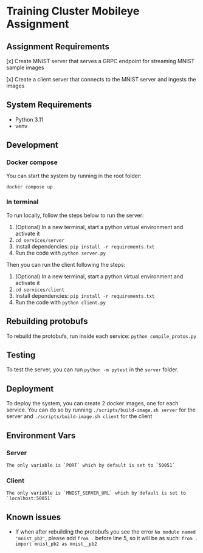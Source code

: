 # Training Cluster Mobileye Assignment


## Assignment Requirements

[x] Create MNIST server that serves a GRPC endpoint for streaming MNIST sample images

[x] Create a client server that connects to the MNIST server and ingests the images 


## System Requirements

- Python 3.11
- venv

## Development


### Docker compose

You can start the system by running in the root folder:
```
docker compose up
```

### In terminal

To run locally, follow the steps below to run the server:
1. (Optional) In a new terminal, start a python virtual environment and activate it
2. `cd services/server`
3. Install dependencies: `pip install -r requirements.txt`
4. Run the code with `python server.py`

Then you can run the client following the steps:
1. (Optional) In a new terminal, start a python virtual environment and activate it
2. `cd services/client`
3. Install dependencies: `pip install -r requirements.txt`
4. Run the code with `python client.py`


## Rebuilding protobufs

To rebuild the protobufs, run inside each service: `python compile_protos.py`


## Testing

To test the server, you can run `python -m pytest` in the `server` folder.  


## Deployment

To deploy the system, you can create 2 docker images, one for each service. You can do so by running `./scripts/build-image.sh server` for the server and `./scripts/build-image.sh client` for the client


## Environment Vars


### Server
    The only variable is `PORT` which by default is set to `50051`

### Client
    The only variable is `MNIST_SERVER_URL` which by default is set to `localhost:50051`


## Known issues

- If when after rebuilding the protobufs you see the error `No module named 'mnist_pb2'`, please add `from .` before line 5, so it will be as such: `from . import mnist_pb2 as mnist__pb2`

